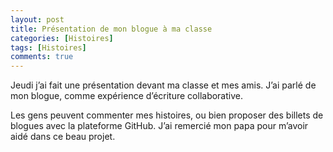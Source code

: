 ```yaml
---
layout: post
title: Présentation de mon blogue à ma classe
categories: [Histoires]
tags: [Histoires]
comments: true
---
```


Jeudi j’ai fait une présentation devant ma classe et mes amis. J’ai parlé de mon blogue, comme expérience d’écriture collaborative. 

Les gens peuvent commenter mes histoires, ou bien proposer des billets de blogues avec la plateforme GitHub. 
J’ai remercié mon papa pour m’avoir aidé dans ce beau projet.
